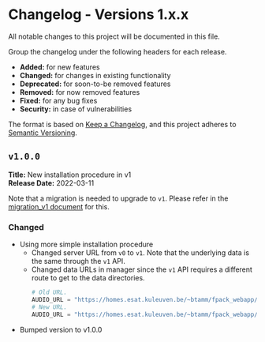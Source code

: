 # Changelog - Versions 1.x.x

All notable changes to this project will be documented in this file.

Group the changelog under the following headers for each release.
- **Added:** for new features
- **Changed:** for changes in existing functionality
- **Deprecated:** for soon-to-be removed features
- **Removed:** for now removed features
- **Fixed:** for any bug fixes
- **Security:** in case of vulnerabilities

The format is based on [Keep a Changelog](https://keepachangelog.com/en/1.0.0/),
and this project adheres to [Semantic Versioning](https://semver.org/spec/v2.0.0.html).

## `v1.0.0`

**Title:** New installation procedure in v1 \
**Release Date:** 2022-03-11

Note that a migration is needed to upgrade to `v1`. Please refer in the [migration_v1
document](../migration/migration_v1.md) for this.

### Changed
- Using more simple installation procedure
  - Changed server URL from `v0` to `v1`. Note that the underlying data is the same
    through the `v1` API.
  - Changed data URLs in manager since the `v1` API requires a different route to get
    to the data directories.
    ```python
    # Old URL.
    AUDIO_URL = "https://homes.esat.kuleuven.be/~btamm/fpack_webapp/v0/data/fpack/audio"
    # New URL.
    AUDIO_URL = "https://homes.esat.kuleuven.be/~btamm/fpack_webapp/v1/data/audio"
    ```
- Bumped version to v1.0.0
